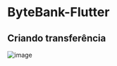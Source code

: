 # ByteBank-Flutter

## Criando transferência

![image](https://user-images.githubusercontent.com/58920070/180098553-b26c80df-2784-45d0-a930-7fb5782c1e62.png)

